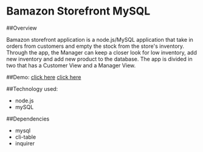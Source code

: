 # Bamazon Storefront MySQL

##Overview

Bamazon storefront application is a node.js/MySQL application that take in orders from customers and empty the stock from the store's inventory. Through the app, the Manager can keep a closer look for low inventory, add new inventory and add new product to the database. The app is divided in two that has a Customer View and a Manager View.

##Demo:
[click here](https://www.google.com "Customer View")
[click here](https://www.google.com "Manager View")

##Technology used:
* node.js
* mySQL

##Dependencies
* mysql 
* cli-table 
* inquirer 